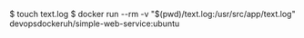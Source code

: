 $ touch text.log
$ docker run --rm -v "$(pwd)/text.log:/usr/src/app/text.log"  devopsdockeruh/simple-web-service:ubuntu